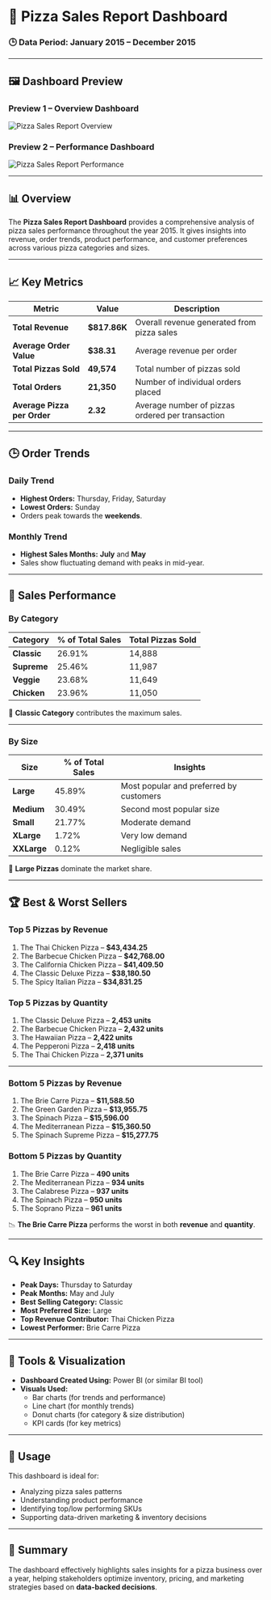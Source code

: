 # 🍕 Pizza Sales Report Dashboard

### 🕒 Data Period: **January 2015 – December 2015**

---

## 🖼️ Dashboard Preview

### **Preview 1 – Overview Dashboard**
![Pizza Sales Report Overview](./Screenshot_2025-10-27_024019.png)

### **Preview 2 – Performance Dashboard**
![Pizza Sales Report Performance]((https://github.com/giridharmannepalli/Pizza-Sales/blob/main/Preview_2.png))

---

## 📊 Overview

The **Pizza Sales Report Dashboard** provides a comprehensive analysis of pizza sales performance throughout the year 2015. It gives insights into revenue, order trends, product performance, and customer preferences across various pizza categories and sizes.

---

## 📈 Key Metrics

| Metric | Value | Description |
|--------|--------|-------------|
| **Total Revenue** | **$817.86K** | Overall revenue generated from pizza sales |
| **Average Order Value** | **$38.31** | Average revenue per order |
| **Total Pizzas Sold** | **49,574** | Total number of pizzas sold |
| **Total Orders** | **21,350** | Number of individual orders placed |
| **Average Pizza per Order** | **2.32** | Average number of pizzas ordered per transaction |

---

## 🕒 Order Trends

### **Daily Trend**
- **Highest Orders:** Thursday, Friday, Saturday  
- **Lowest Orders:** Sunday  
- Orders peak towards the **weekends**.

### **Monthly Trend**
- **Highest Sales Months:** **July** and **May**  
- Sales show fluctuating demand with peaks in mid-year.

---

## 🍕 Sales Performance

### **By Category**
| Category | % of Total Sales | Total Pizzas Sold |
|-----------|------------------|-------------------|
| **Classic** | 26.91% | 14,888 |
| **Supreme** | 25.46% | 11,987 |
| **Veggie** | 23.68% | 11,649 |
| **Chicken** | 23.96% | 11,050 |

📌 **Classic Category** contributes the maximum sales.

---

### **By Size**
| Size | % of Total Sales | Insights |
|------|------------------|-----------|
| **Large** | 45.89% | Most popular and preferred by customers |
| **Medium** | 30.49% | Second most popular size |
| **Small** | 21.77% | Moderate demand |
| **XLarge** | 1.72% | Very low demand |
| **XXLarge** | 0.12% | Negligible sales |

📌 **Large Pizzas** dominate the market share.

---

## 🏆 Best & Worst Sellers

### **Top 5 Pizzas by Revenue**
1. The Thai Chicken Pizza – **$43,434.25**  
2. The Barbecue Chicken Pizza – **$42,768.00**  
3. The California Chicken Pizza – **$41,409.50**  
4. The Classic Deluxe Pizza – **$38,180.50**  
5. The Spicy Italian Pizza – **$34,831.25**

### **Top 5 Pizzas by Quantity**
1. The Classic Deluxe Pizza – **2,453 units**  
2. The Barbecue Chicken Pizza – **2,432 units**  
3. The Hawaiian Pizza – **2,422 units**  
4. The Pepperoni Pizza – **2,418 units**  
5. The Thai Chicken Pizza – **2,371 units**

---

### **Bottom 5 Pizzas by Revenue**
1. The Brie Carre Pizza – **$11,588.50**  
2. The Green Garden Pizza – **$13,955.75**  
3. The Spinach Pizza – **$15,596.00**  
4. The Mediterranean Pizza – **$15,360.50**  
5. The Spinach Supreme Pizza – **$15,277.75**

### **Bottom 5 Pizzas by Quantity**
1. The Brie Carre Pizza – **490 units**  
2. The Mediterranean Pizza – **934 units**  
3. The Calabrese Pizza – **937 units**  
4. The Spinach Pizza – **950 units**  
5. The Soprano Pizza – **961 units**

📉 **The Brie Carre Pizza** performs the worst in both **revenue** and **quantity**.

---

## 🔍 Key Insights
- **Peak Days:** Thursday to Saturday  
- **Peak Months:** May and July  
- **Best Selling Category:** Classic  
- **Most Preferred Size:** Large  
- **Top Revenue Contributor:** Thai Chicken Pizza  
- **Lowest Performer:** Brie Carre Pizza  

---

## 🧩 Tools & Visualization
- **Dashboard Created Using:** Power BI (or similar BI tool)  
- **Visuals Used:**  
  - Bar charts (for trends and performance)  
  - Line chart (for monthly trends)  
  - Donut charts (for category & size distribution)  
  - KPI cards (for key metrics)

---

## 📁 Usage
This dashboard is ideal for:
- Analyzing pizza sales patterns  
- Understanding product performance  
- Identifying top/low performing SKUs  
- Supporting data-driven marketing & inventory decisions

---

## 🧠 Summary
The dashboard effectively highlights sales insights for a pizza business over a year, helping stakeholders optimize inventory, pricing, and marketing strategies based on **data-backed decisions**.
